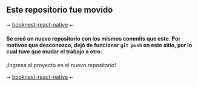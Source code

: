 ## Este repositorio fue movido

⭢  [booknest-react-native](https://github.com/lurivriv/booknest-react-native)  ⭠

#### Se creó un nuevo repositorio con los mismos commits que este. Por motivos que desconozco, dejó de funcionar `git push` en este sitio, por lo cual tuve que mudar el trabajo a otro.

¡Ingresa al proyecto en el nuevo repositorio!

⭢  [booknest-react-native](https://github.com/lurivriv/booknest-react-native)  ⭠
